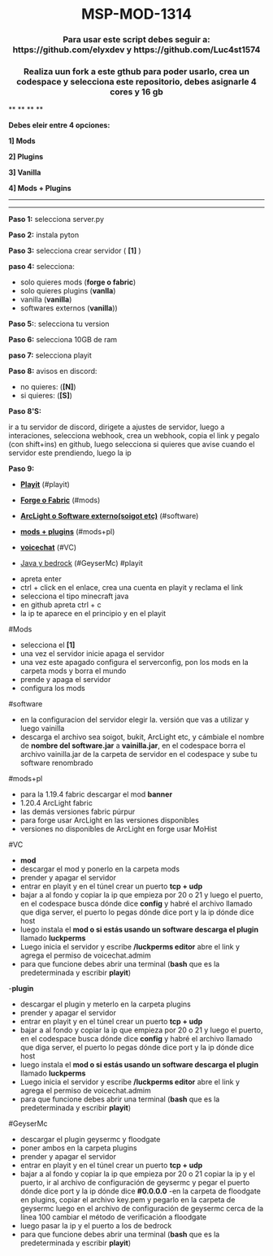 <h1 align="center"> MSP-MOD-1314 </h1>
<h3 align="center"> Para usar este script debes seguir a: https://github.com/elyxdev y https://github.com/Luc4st1574 </h3>

<h3 align="center"> Realiza uun fork a este gthub para poder usarlo, crea un codespace y selecciona este repositorio, debes asignarle 4 cores y 16 gb </h3>
** **
** **

**Debes eleir entre 4 opciones:**

**1] Mods**

**2] Plugins**

**3] Vanilla**

**4] Mods + Plugins**
** **
** **

**Paso 1:** selecciona server.py

**Paso 2:** instala pyton

**Paso 3:** selecciona crear servidor ( **[1]** )

**paso 4:** selecciona:

- solo quieres mods (**forge o fabric**)
- solo quieres plugins (**vanlla**)
- vanilla (**vanilla**)
- softwares externos (**vanilla**))

**Paso 5:**: selecciona tu version

**Paso 6:** selecciona 10GB de ram

**paso 7:** selecciona playit

**Paso 8:** avisos en discord:

- no quieres: (**[N]**)
- si quieres: (**[S]**)

**Paso 8'S:**

ir a tu servidor de discord, dirigete a ajustes de servidor, luego a interaciones, selecciona webhook, crea un webhook, copia el link y pegalo (con shift+ins) en github, luego selecciona si quieres que avise cuando el servidor este prendiendo, luego la ip

**Paso 9:**

* [**Playit**](#playit)     (#playit)

* [**Forge o Fabric**](#Mods)    (#mods)

* [**ArcLight o Software externo(soigot etc)**](#software)    (#software)

* [**mods + plugins**](#mods+pl)    (#mods+pl)

* [**voicechat**](#VC)    (#VC)

* [Java y bedrock](#GeyserMC)    (#GeyserMc)
#playit
- apreta enter
- ctrl + click en el enlace, crea una cuenta en playit y reclama el link
- selecciona el tipo minecraft java
- en github apreta ctrl + c
- la ip te aparece en el principio y en el playit

#Mods
- selecciona el **[1]**
- una vez el servidor inicie apaga el servidor
- una vez este apagado configura el serverconfig, pon los mods en la carpeta mods y borra el mundo
- prende y apaga el servidor
- configura los mods

#software
- en la configuracion del servidor elegir la. versión que vas a utilizar y luego vainilla
- descarga el archivo sea soigot, bukit, ArcLight etc, y cámbiale el nombre de **nombre del software.jar** a **vainilla.jar**, en el codespace borra el archivo vainilla.jar de la carpeta de servidor en el codespace y sube tu software renombrado

#mods+pl
- para la 1.19.4 fabric descargar el mod **banner**
- 1.20.4 ArcLight fabric
- las demás versiones fabric púrpur
- para forge usar ArcLight en las versiones disponibles
- versiones no disponibles de ArcLight en forge usar MoHist

#VC

- **mod**
- descargar el mod y ponerlo en la carpeta mods
- prender y apagar el servidor
- entrar en playit y en el túnel crear un puerto **tcp + udp**
- bajar a al fondo y copiar la ip que empieza por 20 o 21 y luego el puerto, en el codespace busca dónde dice  **config** y habré el archivo llamado que diga server, el puerto lo pegas dónde dice port y la ip dónde dice host
- luego instala el **mod o si estás usando un software descarga el plugin** llamado **luckperms**
-  Luego inicia el servidor y escribe **/luckperms editor** abre el link y agrega el permiso de voicechat.admim
- para que funcione debes abrir una terminal (**bash** que es la predeterminada y escribir **playit**)

-**plugin**
- descargar el plugin y meterlo en la carpeta plugins
- prender y apagar el servidor
- entrar en playit y en el túnel crear un puerto **tcp + udp**
- bajar a al fondo y copiar la ip que empieza por 20 o 21 y luego el puerto, en el codespace busca dónde dice  **config** y habré el archivo llamado que diga server, el puerto lo pegas dónde dice port y la ip dónde dice host
- luego instala el **mod o si estás usando un software descarga el plugin** llamado **luckperms**
-  Luego inicia el servidor y escribe **/luckperms editor** abre el link y agrega el permiso de voicechat.admim
- para que funcione debes abrir una terminal (**bash** que es la predeterminada y escribir **playit**)

#GeyserMc
- descargar el plugin geysermc y floodgate
- poner ambos en la carpeta plugins
- prender y apagar el servidor
- entrar en playit y en el túnel crear un puerto **tcp + udp**
- bajar a al fondo y copiar la ip que empieza por 20 o 21 copiar la ip y el puerto, ir al archivo de configuración de geysermc y pegar el puerto dónde dice port y la ip dónde dice **#0.0.0.0**
-en la carpeta de floodgate en plugins, copiar el archivo key.pem y pegarlo en la carpeta de geysermc luego en el archivo de configuración de geysermc cerca de la línea 100 cambiar el método de verificación a floodgate
- luego pasar la ip y el puerto a los de bedrock
- para que funcione debes abrir una terminal (**bash** que es la predeterminada y escribir **playit**)